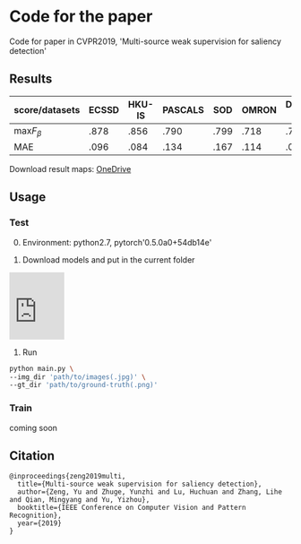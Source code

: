 # Code for the paper 
Code for paper in CVPR2019, 'Multi-source weak supervision for saliency detection'

## Results

   score/datasets  |ECSSD | HKU-IS|PASCALS|SOD    |OMRON|DUTS-test| SED1|SED2|
  ---| ---  | ---   | ---   | ---   | --- | --- | ---|---|
  max$F_\beta$|.878|.856|.790|.799|.718|.767|.902|.849|
  MAE|.096|.084|.134|.167|.114|.096|.081|.097|
  
Download result maps: [OneDrive]()

## Usage
### Test

0. Environment: python2.7, pytorch'0.5.0a0+54db14e'

1. Download models and put in the current folder

<iframe src="https://onedrive.live.com/embed?cid=C655D310650464A5&resid=C655D310650464A5%21932&authkey=AHJJoLa50tTV_fo" width="98" height="120" frameborder="0" scrolling="no"></iframe>

1. Run

```bash
python main.py \
--img_dir 'path/to/images(.jpg)' \
--gt_dir 'path/to/ground-truth(.png)'

```

### Train
coming soon

## Citation
```
@inproceedings{zeng2019multi,
  title={Multi-source weak supervision for saliency detection},
  author={Zeng, Yu and Zhuge, Yunzhi and Lu, Huchuan and Zhang, Lihe and Qian, Mingyang and Yu, Yizhou},
  booktitle={IEEE Conference on Computer Vision and Pattern Recognition},
  year={2019}
}
```




